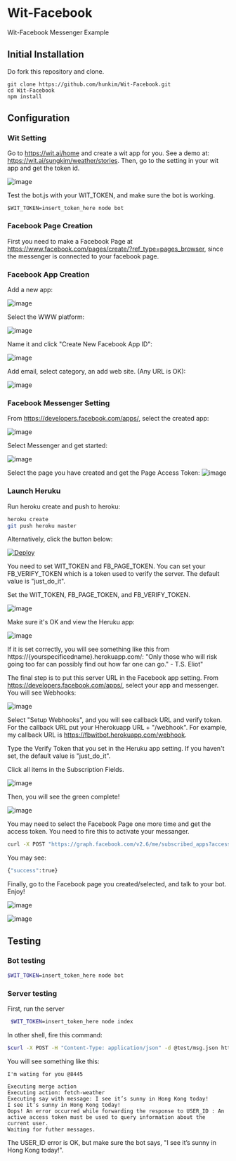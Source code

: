 # Wit-Facebook
Wit-Facebook Messenger Example 
## Initial Installation
Do fork this repository and clone.
 ```
git clone https://github.com/hunkim/Wit-Facebook.git
cd Wit-Facebook
npm install
 ``` 

## Configuration 
### Wit Setting

Go to https://wit.ai/home and create a wit app for you. See a demo at: https://wit.ai/sungkim/weather/stories.
Then, go to the setting in your wit app and get the token id. 

![image](https://cloud.githubusercontent.com/assets/901975/14749703/a88113de-08f3-11e6-834d-6ea1f5b929ae.png)

Test the bot.js with your WIT_TOKEN, and make sure the bot is working.
 ```
 $WIT_TOKEN=insert_token_here node bot 

 ```

### Facebook Page Creation
First you need to make a Facebook Page at https://www.facebook.com/pages/create/?ref_type=pages_browser, since the messenger is connected to your facebook page.

### Facebook App Creation 

Add a new app: 

![image](https://cloud.githubusercontent.com/assets/901975/14749884/91404432-08f4-11e6-9b75-05b0c1994a91.png)


Select the WWW platform: 


![image](https://cloud.githubusercontent.com/assets/901975/14749894/a2b1be6c-08f4-11e6-95c8-981afbef4fe1.png)

Name it and click  "Create New Facebook App ID":

![image](https://cloud.githubusercontent.com/assets/901975/14749905/b557bf80-08f4-11e6-8218-2dd8dc7d529c.png)

Add email, select category, an add web site. (Any URL is OK):

![image](https://cloud.githubusercontent.com/assets/901975/14749960/ef969b94-08f4-11e6-9fa6-3294a47fcf4e.png)


### Facebook Messenger Setting

From https://developers.facebook.com/apps/, select the created app:

![image](https://cloud.githubusercontent.com/assets/901975/14750039/53efba6c-08f5-11e6-871d-66739fa38109.png)

Select Messenger and get started:

![image](https://cloud.githubusercontent.com/assets/901975/14750051/6733be3e-08f5-11e6-9da7-a35eb2720298.png)

Select the page you have created and get the Page Access Token:
![image](https://cloud.githubusercontent.com/assets/901975/14750082/892b295a-08f5-11e6-925a-812c43da654d.png)

### Launch Heruku 

Run heroku create and push to heroku:

```bash
heroku create
git push heroku master
```

Alternatively, click the button below:

[![Deploy](https://www.herokucdn.com/deploy/button.svg)](https://heroku.com/deploy)

You need to set WIT_TOKEN and FB_PAGE_TOKEN. You can set your FB_VERIFY_TOKEN which is a token used to verify the server. The default value is "just_do_it".

Set the WIT_TOKEN, FB_PAGE_TOKEN, and FB_VERIFY_TOKEN.

![image](https://cloud.githubusercontent.com/assets/901975/14750245/627a5d20-08f6-11e6-9672-f19b3719eb2b.png)

Make sure it's OK and view the Heruku app:

![image](https://cloud.githubusercontent.com/assets/901975/14750332/d59fad46-08f6-11e6-9f24-16fff6b98898.png)

If it is set correctly, you will see something like this from https://{yourspecificedname}.herokuapp.com/:
"Only those who will risk going too far can possibly find out how far one can go." - T.S. Eliot"

The final step is to put this server URL in the Facebook app setting. From https://developers.facebook.com/apps/, select your app and messenger. You will see Webhooks:

![image](https://cloud.githubusercontent.com/assets/901975/14750370/0d98de98-08f7-11e6-8c6b-85733dab4fb4.png)

Select "Setup Webhooks", and you will see callback URL and verify token. For the callback URL put your Hherokuapp URL + "/webhook". For example, my callback URL is https://fbwitbot.herokuapp.com/webhook. 

Type the Verify Token that you set in the Heruku app setting. If you haven't set, the default value is "just_do_it". 

Click all items in the Subscription Fields.

![image](https://cloud.githubusercontent.com/assets/901975/14750713/c64e4ee0-08f8-11e6-8745-2ebc746ae367.png)

Then, you will see the green complete! 

![image](https://cloud.githubusercontent.com/assets/901975/14750734/e59c1016-08f8-11e6-9333-fbb7c92dd342.png)

You may need to select the Facebook Page one more time and get the access token. You need to fire this to activate your messanger.

```bash
curl -X POST "https://graph.facebook.com/v2.6/me/subscribed_apps?access_token=<PAGE_ACCESS_TOKEN>"
```
You may see: 
```bash
{"success":true}
```

Finally, go to the Facebook page you created/selected, and talk to your bot. Enjoy!

![image](https://cloud.githubusercontent.com/assets/901975/14750786/20ddf0a4-08f9-11e6-9c9c-719d1020e5d8.png)

![image](https://cloud.githubusercontent.com/assets/901975/14751164/2a485e2a-08fb-11e6-9a98-fd79bb0773f7.png)



## Testing
### Bot testing
 ```bash
 $WIT_TOKEN=insert_token_here node bot 
 ```

### Server testing
First, run the server
```bash
 $WIT_TOKEN=insert_token_here node index 
 ```
 In other shell, fire this command:
 ```bash
 $curl -X POST -H "Content-Type: application/json" -d @test/msg.json http://localhost:8445/webhook
```

You will see something like this:
```
I'm wating for you @8445

Executing merge action
Executing action: fetch-weather
Executing say with message: I see it’s sunny in Hong Kong today!
I see it’s sunny in Hong Kong today!
Oops! An error occurred while forwarding the response to USER_ID : An active access token must be used to query information about the current user.
Waiting for futher messages.
```
 
The USER_ID error is OK, but make sure the bot says, "I see it’s sunny in Hong Kong today!".

 

